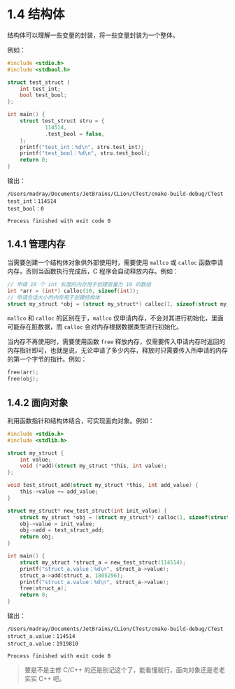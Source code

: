 # 1.4 结构体

结构体可以理解一些变量的封装，将一些变量封装为一个整体。

例如：

```c
#include <stdio.h>
#include <stdbool.h>

struct test_struct {
    int test_int;
    bool test_bool;
};

int main() {
    struct test_struct stru = {
            114514,
            .test_bool = false,
    };
    printf("test_int：%d\n", stru.test_int);
    printf("test_bool：%d\n", stru.test_bool);
    return 0;
}
```

输出：

```
/Users/madray/Documents/JetBrains/CLion/CTest/cmake-build-debug/CTest
test_int：114514
test_bool：0

Process finished with exit code 0
```

## 1.4.1 管理内存

当需要创建一个结构体对象供外部使用时，需要使用 `mallco` 或 `calloc` 函数申请内存，否则当函数执行完成后，C 程序会自动释放内存。例如：

```c
// 申请 10 个 int 长度的内存用于创建容量为 10 的数组
int *arr = (int*) calloc(10, sizeof(int));
// 申请合适大小的内存用于创建结构体
struct my_struct *obj = (struct my_struct*) calloc(1, sizeof(struct my_struct));
```

`mallco` 和 `calloc` 的区别在于，`mallco` 仅申请内存，不会对其进行初始化，里面可能存在脏数据，而 `calloc` 会对内存根据数据类型进行初始化。

当内存不再使用时，需要使用函数 `free` 释放内存，仅需要传入申请内存时返回的内存指针即可，也就是说，无论申请了多少内存，释放时只需要传入所申请的内存的第一个字节的指针。例如：

```c
free(arr);
free(obj);
```

## 1.4.2 面向对象

利用函数指针和结构体结合，可实现面向对象。例如：

```c
#include <stdio.h>
#include <stdlib.h>

struct my_struct {
    int value;
    void (*add)(struct my_struct *this, int value);
};

void test_struct_add(struct my_struct *this, int add_value) {
    this->value += add_value;
}

struct my_struct* new_test_struct(int init_value) {
    struct my_struct *obj = (struct my_struct*) calloc(1, sizeof(struct my_struct));
    obj->value = init_value;
    obj->add = test_struct_add;
    return obj;
}

int main() {
    struct my_struct *struct_a = new_test_struct(114514);
    printf("struct_a.value：%d\n", struct_a->value);
    struct_a->add(struct_a, 1805296);
    printf("struct_a.value：%d\n", struct_a->value);
    free(struct_a);
    return 0;
}
```

输出：

```
/Users/madray/Documents/JetBrains/CLion/CTest/cmake-build-debug/CTest
struct_a.value：114514
struct_a.value：1919810

Process finished with exit code 0
```

> 要是不是主修 C/C++ 的还是别记这个了，能看懂就行，面向对象还是老老实实 C++ 吧。